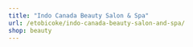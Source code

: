 ```yaml
---
title: "Indo Canada Beauty Salon & Spa"
url: /etobicoke/indo-canada-beauty-salon-and-spa/
shop: beauty
---
```


